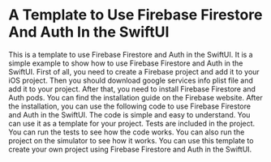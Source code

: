 #  A Template to Use Firebase Firestore And Auth In the SwiftUI

This is a template to use Firebase Firestore and Auth in the SwiftUI. It is a simple example to show how to use Firebase Firestore and Auth in the SwiftUI. First of all, you need to create a Firebase project and add it to your iOS project. Then you should download google services info plist file and add it to your project. After that, you need to install Firebase Firestore and Auth pods. You can find the installation guide on the Firebase website. After the installation, you can use the following code to use Firebase Firestore and Auth in the SwiftUI. The code is simple and easy to understand. You can use it as a template for your project. Tests are included in the project. You can run the tests to see how the code works. You can also run the project on the simulator to see how it works. You can use this template to create your own project using Firebase Firestore and Auth in the SwiftUI.




